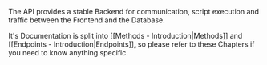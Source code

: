 The API provides a stable Backend for communication, script execution and traffic between the Frontend and the Database.

It's Documentation is split into [[Methods - Introduction|Methods]] and [[Endpoints - Introduction|Endpoints]], so please refer to these Chapters if you need to know anything specific.